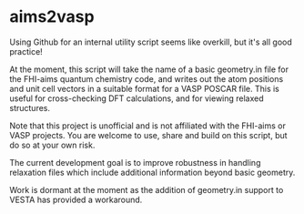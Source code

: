 aims2vasp
=========

Using Github for an internal utility script seems like overkill, but it's all good practice!

At the moment, this script will take the name of a basic geometry.in file for the FHI-aims quantum chemistry code, and writes out the atom positions and unit cell vectors in a suitable format for a VASP POSCAR file. This is useful for cross-checking DFT calculations, and for viewing relaxed structures.

Note that this project is unofficial and is not affiliated with the FHI-aims or VASP projects. You are welcome to use, share and build on this script, but do so at your own risk.

The current development goal is to improve robustness in handling relaxation files which include additional information beyond basic geometry.

Work is dormant at the moment as the addition of geometry.in support to VESTA has provided a workaround.